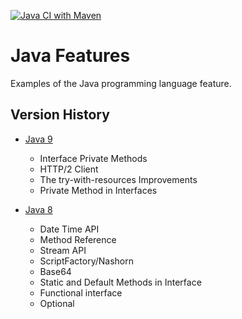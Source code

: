 [![Java CI with Maven](https://github.com/ibrahimatay/Java-Features/actions/workflows/maven.yml/badge.svg)](https://github.com/ibrahimatay/Java-Features/actions/workflows/maven.yml)

# Java Features
Examples of the Java programming language feature.

## Version History

* [Java 9](java-9/)
  * Interface Private Methods
  * HTTP/2 Client
  * The try-with-resources Improvements
  * Private Method in Interfaces

* [Java 8](java-8/)
  * Date Time API
  * Method Reference
  * Stream API
  * ScriptFactory/Nashorn 
  * Base64
  * Static and Default Methods in Interface
  * Functional interface 
  * Optional 
